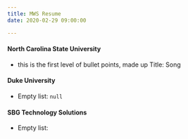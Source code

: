 ```yaml
---
title: MWS Resume 
date: 2020-02-29 09:00:00

---
```


#### North Carolina State University
 * this is the first level of bullet points, made up 
    Title: Song

#### Duke University 

* Empty list: `null`

#### SBG Technology Solutions 

* Empty list: 
